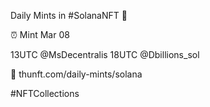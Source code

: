 Daily Mints in #SolanaNFT 🚀

⏰ Mint Mar 08

13UTC @MsDecentralis
18UTC @Dbillions_sol

🔗 thunft.com/daily-mints/solana

#NFTCollections